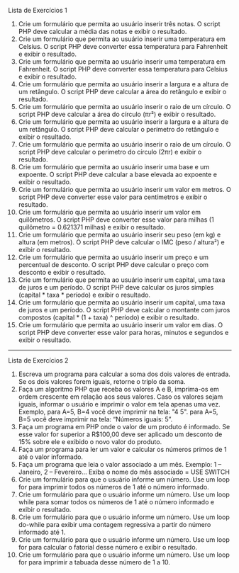 Lista de Exercícios 1

1. Crie um formulário que permita ao usuário inserir três notas. O script PHP deve calcular a 
média das notas e exibir o resultado. 
2. Crie um formulário que permita ao usuário inserir uma temperatura em Celsius. O script PHP 
deve converter essa temperatura para Fahrenheit e exibir o resultado. 
3. Crie um formulário que permita ao usuário inserir uma temperatura em Fahrenheit. O script 
PHP deve converter essa temperatura para Celsius e exibir o resultado. 
4. Crie um formulário que permita ao usuário inserir a largura e a altura de um retângulo. O script 
PHP deve calcular a área do retângulo e exibir o resultado. 
5. Crie um formulário que permita ao usuário inserir o raio de um círculo. O script PHP deve 
calcular a área do círculo (πr²) e exibir o resultado. 
6. Crie um formulário que permita ao usuário inserir a largura e a altura de um retângulo. O script 
PHP deve calcular o perímetro do retângulo e exibir o resultado. 
7. Crie um formulário que permita ao usuário inserir o raio de um círculo. O script PHP deve 
calcular o perímetro do círculo (2πr) e exibir o resultado. 
8. Crie um formulário que permita ao usuário inserir uma base e um expoente. O script PHP deve 
calcular a base elevada ao expoente e exibir o resultado. 
9. Crie um formulário que permita ao usuário inserir um valor em metros. O script PHP deve 
converter esse valor para centímetros e exibir o resultado. 
10. Crie um formulário que permita ao usuário inserir um valor em quilômetros. O script PHP deve 
converter esse valor para milhas (1 quilômetro = 0.621371 milhas) e exibir o resultado. 
11. Crie um formulário que permita ao usuário inserir seu peso (em kg) e altura (em metros). O 
script PHP deve calcular o IMC (peso / altura²) e exibir o resultado. 
12. Crie um formulário que permita ao usuário inserir um preço e um percentual de desconto. O 
script PHP deve calcular o preço com desconto e exibir o resultado. 
13. Crie um formulário que permita ao usuário inserir um capital, uma taxa de juros e um período. 
O script PHP deve calcular os juros simples (capital * taxa * período) e exibir o resultado. 
14. Crie um formulário que permita ao usuário inserir um capital, uma taxa de juros e um período. 
O script PHP deve calcular o montante com juros compostos (capital * (1 + taxa) ^ período) e 
exibir o resultado. 
15. Crie um formulário que permita ao usuário inserir um valor em dias. O script PHP deve 
converter esse valor para horas, minutos e segundos e exibir o resultado.
-------------------------------------------------------------------------------------------------------------------------------------------

Lista de Exercícios 2

1. Escreva um programa para calcular a soma dos dois valores de entrada. Se 
os dois valores forem iguais, retorne o triplo da soma. 
2. Faça um algoritmo PHP que receba os valores A e B, imprima-os em ordem 
crescente em relação aos seus valores. Caso os valores sejam iguais, 
informar o usuário e imprimir o valor em tela apenas uma vez. 
Exemplo, para A=5, B=4 você deve imprimir na tela: "4 5". 
para A=5, B=5 você deve imprimir na tela: “Números iguais: 5”. 
3. Faça um programa em PHP onde o valor de um produto é informado. Se 
esse valor for superior a R$100,00 deve ser aplicado um desconto de 15% 
sobre ele e exibido o novo valor do produto. 
4. Faça um programa para ler um valor e calcular os números primos de 1 até 
o valor informado. 
5. Faça um programa que leia o valor associado a um mês. Exemplo: 1 – 
Janeiro, 2 – Fevereiro... Exiba o nome do mês associado = USE SWITCH 
6. Crie um formulário para que o usuário informe um número. Use um loop 
for para imprimir todos os números de 1 até o número informado. 
7. Crie um formulário para que o usuário informe um número. Use um loop 
while para somar todos os números de 1 até o número informado e exibir o 
resultado. 
8. Crie um formulário para que o usuário informe um número. Use um loop 
do-while para exibir uma contagem regressiva a partir do número 
informado até 1. 
9. Crie um formulário para que o usuário informe um número. Use um loop 
for para calcular o fatorial desse número e exibir o resultado. 
10. Crie um formulário para que o usuário informe um número. Use um loop 
for para imprimir a tabuada desse número de 1 a 10.
